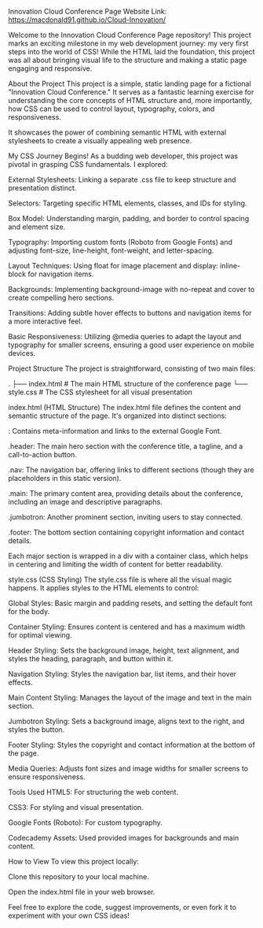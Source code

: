 Innovation Cloud Conference Page
Website Link: https://macdonald91.github.io/Cloud-Innovation/

Welcome to the Innovation Cloud Conference Page repository! This project marks an exciting milestone in my web development journey: my very first steps into the world of CSS! While the HTML laid the foundation, this project was all about bringing visual life to the structure and making a static page engaging and responsive.

About the Project
This project is a simple, static landing page for a fictional "Innovation Cloud Conference." It serves as a fantastic learning exercise for understanding the core concepts of HTML structure and, more importantly, how CSS can be used to control layout, typography, colors, and responsiveness.

It showcases the power of combining semantic HTML with external stylesheets to create a visually appealing web presence.

My CSS Journey Begins!
As a budding web developer, this project was pivotal in grasping CSS fundamentals. I explored:

External Stylesheets: Linking a separate .css file to keep structure and presentation distinct.

Selectors: Targeting specific HTML elements, classes, and IDs for styling.

Box Model: Understanding margin, padding, and border to control spacing and element size.

Typography: Importing custom fonts (Roboto from Google Fonts) and adjusting font-size, line-height, font-weight, and letter-spacing.

Layout Techniques: Using float for image placement and display: inline-block for navigation items.

Backgrounds: Implementing background-image with no-repeat and cover to create compelling hero sections.

Transitions: Adding subtle hover effects to buttons and navigation items for a more interactive feel.

Basic Responsiveness: Utilizing @media queries to adapt the layout and typography for smaller screens, ensuring a good user experience on mobile devices.

Project Structure
The project is straightforward, consisting of two main files:

.
├── index.html   # The main HTML structure of the conference page
└── style.css    # The CSS stylesheet for all visual presentation

index.html (HTML Structure)
The index.html file defines the content and semantic structure of the page. It's organized into distinct sections:

<head>: Contains meta-information and links to the external Google Font.

.header: The main hero section with the conference title, a tagline, and a call-to-action button.

.nav: The navigation bar, offering links to different sections (though they are placeholders in this static version).

.main: The primary content area, providing details about the conference, including an image and descriptive paragraphs.

.jumbotron: Another prominent section, inviting users to stay connected.

.footer: The bottom section containing copyright information and contact details.

Each major section is wrapped in a div with a container class, which helps in centering and limiting the width of content for better readability.

style.css (CSS Styling)
The style.css file is where all the visual magic happens. It applies styles to the HTML elements to control:

Global Styles: Basic margin and padding resets, and setting the default font for the body.

Container Styling: Ensures content is centered and has a maximum width for optimal viewing.

Header Styling: Sets the background image, height, text alignment, and styles the heading, paragraph, and button within it.

Navigation Styling: Styles the navigation bar, list items, and their hover effects.

Main Content Styling: Manages the layout of the image and text in the main section.

Jumbotron Styling: Sets a background image, aligns text to the right, and styles the button.

Footer Styling: Styles the copyright and contact information at the bottom of the page.

Media Queries: Adjusts font sizes and image widths for smaller screens to ensure responsiveness.

Tools Used
HTML5: For structuring the web content.

CSS3: For styling and visual presentation.

Google Fonts (Roboto): For custom typography.

Codecademy Assets: Used provided images for backgrounds and main content.

How to View
To view this project locally:

Clone this repository to your local machine.

Open the index.html file in your web browser.

Feel free to explore the code, suggest improvements, or even fork it to experiment with your own CSS ideas!
